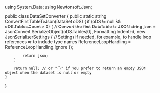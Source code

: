using System.Data;
using Newtonsoft.Json;

public class DataSetConverter
{
    public static string ConvertFirstTableToJson(DataSet oDS)
    {
        if (oDS != null && oDS.Tables.Count > 0)
        {
            // Convert the first DataTable to JSON
            string json = JsonConvert.SerializeObject(oDS.Tables[0], Formatting.Indented, new JsonSerializerSettings {
                // Settings if needed, for example, to handle loop references or to include type names
                ReferenceLoopHandling = ReferenceLoopHandling.Ignore
            });

            return json;
        }

        return null; // or "{}" if you prefer to return an empty JSON object when the dataset is null or empty
    }
}
